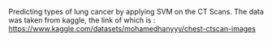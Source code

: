 
Predicting types of lung cancer by applying SVM on the CT Scans. 
The data was taken from kaggle, the link of which is : https://www.kaggle.com/datasets/mohamedhanyyy/chest-ctscan-images
